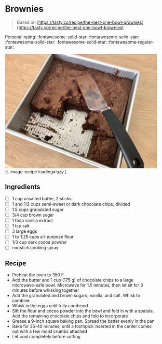 # Brownies

> Based on [https://tasty.co/recipe/the-best-one-bowl-brownies](https://tasty.co/recipe/the-best-one-bowl-brownies)

<!-- {cts} rating=4; (User can specify rating on scale of 1-5) -->

Personal rating: :fontawesome-solid-star: :fontawesome-solid-star: :fontawesome-solid-star: :fontawesome-solid-star: :fontawesome-regular-star:

<!-- {cte} -->

<!-- {cts} name_image=brownies.jpeg; (User can specify image name) -->

![brownies.jpeg](./brownies.jpeg){: .image-recipe loading=lazy }

<!-- {cte} -->

## Ingredients

- [ ] 1 cup unsalted butter, 2 sticks
- [ ] 1 and 1/2 cups semi-sweet or dark chocolate chips, divided
- [ ] 1.5 cups granulated sugar
- [ ] 3/4 cup brown sugar
- [ ] 1 tbsp vanilla extract
- [ ] 1 tsp salt
- [ ] 3 large eggs
- [ ] 1 to 1.25 cups all-purpose flour
- [ ] 1/3 cup dark cocoa powder
- [ ] nonstick cooking spray

## Recipe

- Preheat the oven to 350 F
- Add the butter and 1 cup (175 g) of chocolate chips to a large microwave-safe bowl. Microwave for 1.5 minutes, then let sit for 3 minutes before whisking together
- Add the granulated and brown sugars, vanilla, and salt. Whisk to combine
- Whisk in the eggs until fully combined
- Sift the flour and cocoa powder into the bowl and fold in with a spatula. Add the remaining chocolate chips and fold to incorporate
- Grease a 9-inch square baking pan. Spread the batter evenly in the pan
- Bake for 35-40 minutes, until a toothpick inserted in the center comes out with a few moist crumbs attached
- Let cool completely before cutting

